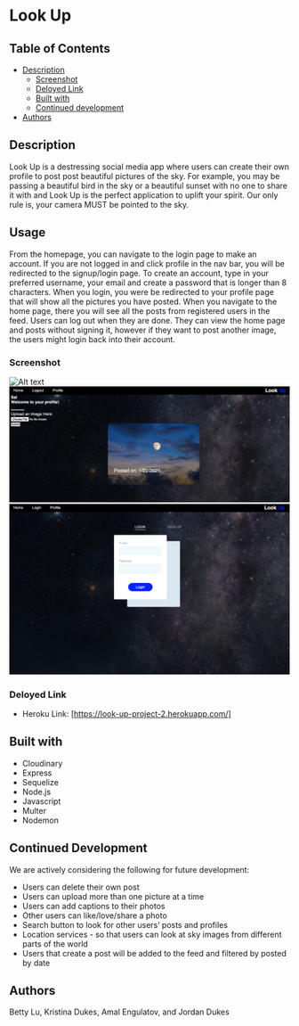 # Look Up

## Table of Contents

- [Description](#description)
  - [Screenshot](#screenshot)
  - [Deloyed Link](#deployed-link)
  - [Built with](#built-with)
  - [Continued development](#continued-development)
- [Authors](#authors)

## Description
Look Up is a destressing social media app where users can create their own profile to post post beautiful pictures of the sky. For example, you may be passing a beautiful bird in the sky or a beautiful sunset with no one to share it with and Look Up is the perfect application to uplift your spirit. Our only rule is, your camera MUST be pointed to the sky.

## Usage
From the homepage, you can navigate to the login page to make an account. If you are not logged in and click profile in the nav bar, you will be redirected to the signup/login page. To create an account, type in your preferred username, your email and create a password that is longer than 8 characters. When you login, you were be redirected to your profile page that will show all the pictures you have posted. When you navigate to the home page, there you will see all the posts from registered users in the feed. Users can log out when they are done. They can view the home page and posts without signing it, however if they want to post another image, the users might login back into their account.

### Screenshot
![Alt text](screenshots/home.png "Homepage")
![Alt text](screenshots/profile.png "Profile")
![Alt text](screenshots/login.png "Login")

### Deloyed Link
- Heroku Link: [https://look-up-project-2.herokuapp.com/]

## Built with
* Cloudinary 
* Express
* Sequelize
* Node.js
* Javascript
* Multer
* Nodemon

## Continued Development
We are actively considering the following for future development:

* Users can delete their own post
* Users can upload more than one picture at a time
* Users can add captions to their photos 
* Other users can like/love/share a photo 
* Search button to look for other users’ posts and profiles
* Location services - so that users can look at sky images from different parts of the world
* Users that create a post will be added to the feed and filtered by posted by date 

## Authors
  Betty Lu, Kristina Dukes, Amal Engulatov, and Jordan Dukes
